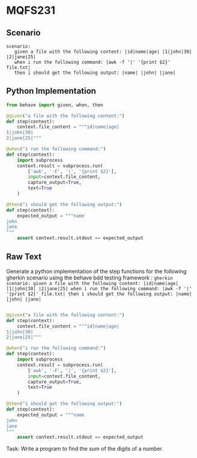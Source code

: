 # MQFS231
## Scenario
```gherkin
scenario: 
   given a file with the following content: |id|name|age| |1|john|30| |2|jane|25| 
   when i run the following command: |awk -f '|' '{print $2}' file.txt| 
   then i should get the following output: |name| |john| |jane|
```


## Python Implementation
```python
from behave import given, when, then

@given("a file with the following content:")
def step(context):
    context.file_content = """id|name|age|
1|john|30|
2|jane|25|"""

@when("i run the following command:")
def step(context):
    import subprocess
    context.result = subprocess.run(
        ['awk', '-F', '|', '{print $2}'],
        input=context.file_content,
        capture_output=True,
        text=True
    )

@then("i should get the following output:")
def step(context):
    expected_output = """name
john
jane
"""
    assert context.result.stdout == expected_output
```


## Raw Text
Generate a python implementation of the step functions for the following gherkin scenario using the behave bdd testing framework : ```gherkin scenario: given a file with the following content: |id|name|age| |1|john|30| |2|jane|25| when i run the following command: |awk -f '|' '{print $2}' file.txt| then i should get the following output: |name| |john| |jane| ```



```python from behave import given, when, then

@given("a file with the following content:")
def step(context):
    context.file_content = """id|name|age|
1|john|30|
2|jane|25|"""

@when("i run the following command:")
def step(context):
    import subprocess
    context.result = subprocess.run(
        ['awk', '-F', '|', '{print $2}'],
        input=context.file_content,
        capture_output=True,
        text=True
    )

@then("i should get the following output:")
def step(context):
    expected_output = """name
john
jane
"""
    assert context.result.stdout == expected_output
```

Task: Write a program to find the sum of the digits of a number.
